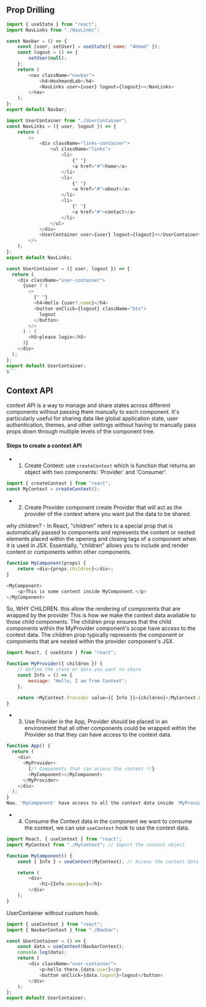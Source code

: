 ## Prop Drilling

```js
import { useState } from "react";
import NavLinks from "./NavLinks";

const Navbar = () => {
	const [user, setUser] = useState({ name: "Ahmad" });
	const logout = () => {
		setUser(null);
	};
	return (
		<nav className="navbar">
			<h4>HoshmandLab</h4>
			<NavLinks user={user} logout={logout}></NavLinks>
		</nav>
	);
};
export default Navbar;
```

```js
import UserContainer from "./UserContainer";
const NavLinks = ({ user, logout }) => {
	return (
		<>
			<div className="links-container">
				<ul className="links">
					<li>
						{" "}
						<a href="#">home</a>
					</li>
					<li>
						{" "}
						<a href="#">about</a>
					</li>
					<li>
						{" "}
						<a href="#">contact</a>
					</li>
				</ul>
			</div>
			<UserContainer user={user} logout={logout}></UserContainer>
		</>
	);
};
export default NavLinks;
```

````js
const UserContainer = ({ user, logout }) => {
  return (
    <div className="user-container">
      {user ? (
        <>
          {" "}
          <h4>Hello {user?.name}</h4>
          <button onClick={logout} className="btn">
            logout
          </button>
        </>
      ) : (
        <h5>please login</h5>
      )}
    </div>
  );
};
export default UserContainer;
s```
````

## Context API

context API is a way to manage and share states across different components without passing them manually to each component.
It's particularly useful for sharing data like global application state, user authentication, themes, and other settings without having to manually pass props down through multiple levels of the component tree.

#### Steps to create a context API

- 1. Create Context:
     use <code>createContext</code> which is function that returns an object with two components: 'Provider' and 'Consumer'.

```js
import { createContext } from "react";
const MyContext = createContext();
```

- 2. Create Provider component create Provider that will act as the provider of the context where you want put the data to be shared.

why children? - In React, "children" refers to a special prop that is automatically passed to components and represents the content or nested elements placed within the opening and closing tags of a component when it is used in JSX. Essentially, "children" allows you to include and render content or components within other components.

```js
function MyComponent(props) {
	return <div>{props.children}</div>;
}
```

```js
<MyComponent>
	<p>This is some content inside MyComponent.</p>
</MyComponent>
```

So, WHY CHILDREN.
this allow the rendering of components that are wrapped by the provider
This is how we make the context data available to those child components.
The children prop ensures that the child components within the MyProvider component's scope have access to the context data.
The children prop typically represents the component or components that are nested within the provider component's JSX.

```js
import React, { useState } from "react";

function MyProvider({ children }) {
	// Define the state or data you want to share
	const Info = () => {
		message: "Hello, I am from Context";
	};

	return <MyContext.Provider value={{ Info }}>{children}</MyContext.Provider>;
}
```

- 3. Use Provider in the App, Provider should be placed in an environment that all other components could be wrapped within the Provider so that they can have access to the context data.

```js
function App() {
  return (
    <div>
      <MyProvider>
        {/* Components that can access the context */}
        <MyComponent></MyComponent>
      </MyProvider>
    </div>
  );
}
Now, 'MyComponent' have access to all the context data inside 'MyProvider'
```

- 4. Consume the Context data
     in the component we want to consume the context, we can use <code>useContext</code> hook to use the context data.

```js
import React, { useContext } from "react";
import MyContext from "./MyContext"; // Import the context object

function MyComponent() {
	const { Info } = useContext(MyContext); // Access the context data

	return (
		<div>
			<h1>{Info.message}</h1>
		</div>
	);
}
```

UserContainer without custom hook.

```js
import { useContext } from "react";
import { NavbarContext } from "./Navbar";

const UserContainer = () => {
	const data = useContext(NavbarContext);
	console.log(data);
	return (
		<div className="user-container">
			<p>hello there,{data.user}</p>
			<button onClick={data.logout}>logout</button>
		</div>
	);
};
export default UserContainer;
```
